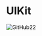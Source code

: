 # UIKit

![GitHub22](https://user-images.githubusercontent.com/56388642/155749638-0fe21cd9-1cde-45e5-ae37-8faf35614ab8.png)
